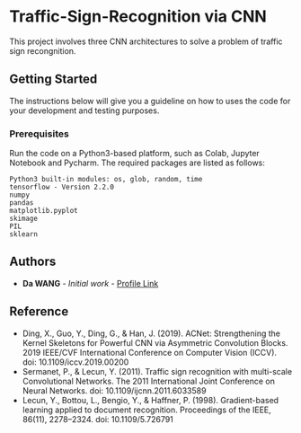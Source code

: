 # Traffic-Sign-Recognition via CNN 

This project involves three CNN architectures to solve a problem of traffic sign recongnition.

## Getting Started

The instructions below will give you a guideline on how to uses the code for your development and testing purposes.

### Prerequisites

Run the code on a Python3-based platform, such as Colab, Jupyter Notebook and Pycharm.
The required packages are listed as follows:

```
Python3 built-in modules: os, glob, random, time
tensorflow - Version 2.2.0
numpy
pandas
matplotlib.pyplot
skimage
PIL
sklearn
```

## Authors

* **Da WANG** - *Initial work* - [Profile Link](https://github.com/lDa-WANGl)

## Reference

* Ding, X., Guo, Y., Ding, G., & Han, J. (2019). ACNet: Strengthening the Kernel Skeletons for Powerful CNN via Asymmetric Convolution Blocks. 2019 IEEE/CVF International Conference on Computer Vision (ICCV). doi: 10.1109/iccv.2019.00200
* Sermanet, P., & Lecun, Y. (2011). Traffic sign recognition with multi-scale Convolutional Networks. The 2011 International Joint Conference on Neural Networks. doi: 10.1109/ijcnn.2011.6033589
* Lecun, Y., Bottou, L., Bengio, Y., & Haffner, P. (1998). Gradient-based learning applied to document recognition. Proceedings of the IEEE, 86(11), 2278–2324. doi: 10.1109/5.726791

